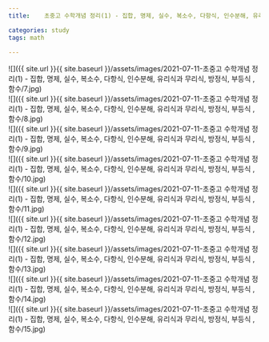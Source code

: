```yaml
---
title:    초중고 수학개념 정리(1) - 집합, 명제, 실수, 복소수, 다항식, 인수분해, 유리식과 무리식, 방정식, 부등식 ,함수

categories: study 
tags: math
 
---
```


  
  
![]({{ site.url }}{{ site.baseurl }}/assets/images/2021-07-11-초중고 수학개념 정리(1) - 집합, 명제, 실수, 복소수, 다항식, 인수분해, 유리식과 무리식, 방정식, 부등식 ,함수/7.jpg)  
![]({{ site.url }}{{ site.baseurl }}/assets/images/2021-07-11-초중고 수학개념 정리(1) - 집합, 명제, 실수, 복소수, 다항식, 인수분해, 유리식과 무리식, 방정식, 부등식 ,함수/8.jpg)  
![]({{ site.url }}{{ site.baseurl }}/assets/images/2021-07-11-초중고 수학개념 정리(1) - 집합, 명제, 실수, 복소수, 다항식, 인수분해, 유리식과 무리식, 방정식, 부등식 ,함수/9.jpg)  
![]({{ site.url }}{{ site.baseurl }}/assets/images/2021-07-11-초중고 수학개념 정리(1) - 집합, 명제, 실수, 복소수, 다항식, 인수분해, 유리식과 무리식, 방정식, 부등식 ,함수/10.jpg)  
![]({{ site.url }}{{ site.baseurl }}/assets/images/2021-07-11-초중고 수학개념 정리(1) - 집합, 명제, 실수, 복소수, 다항식, 인수분해, 유리식과 무리식, 방정식, 부등식 ,함수/11.jpg)  
![]({{ site.url }}{{ site.baseurl }}/assets/images/2021-07-11-초중고 수학개념 정리(1) - 집합, 명제, 실수, 복소수, 다항식, 인수분해, 유리식과 무리식, 방정식, 부등식 ,함수/12.jpg)  
![]({{ site.url }}{{ site.baseurl }}/assets/images/2021-07-11-초중고 수학개념 정리(1) - 집합, 명제, 실수, 복소수, 다항식, 인수분해, 유리식과 무리식, 방정식, 부등식 ,함수/13.jpg)  
![]({{ site.url }}{{ site.baseurl }}/assets/images/2021-07-11-초중고 수학개념 정리(1) - 집합, 명제, 실수, 복소수, 다항식, 인수분해, 유리식과 무리식, 방정식, 부등식 ,함수/14.jpg)  
![]({{ site.url }}{{ site.baseurl }}/assets/images/2021-07-11-초중고 수학개념 정리(1) - 집합, 명제, 실수, 복소수, 다항식, 인수분해, 유리식과 무리식, 방정식, 부등식 ,함수/15.jpg)  

